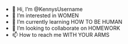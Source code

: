 - 👋 Hi, I’m @KennysUsername
- 👀 I’m interested in WOMEN 
- 🌱 I’m currently learning HOW TO BE HUMAN
- 💞️ I’m looking to collaborate on HOMEWORK
- 📫 How to reach me WITH YOUR ARMS

<!---
KennysUsername/KennysUsername is a ✨ special ✨ repository because its `README.md` (this file) appears on your GitHub profile.
You can click the Preview link to take a look at your changes.
--->
